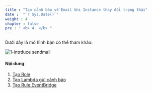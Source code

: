 ```yaml
---
title : "Tạo cảnh báo về Email khi Instance thay đổi trạng thái"
date :  "`r Sys.Date()`" 
weight : 4
chapter : false
pre : " <b> 4. </b> "
---
```

Dưới đây là mô hình bạn có thể tham khảo:

![1-intrduce sendmail](/aws-fcj-workshop01/images/1-introduce/Workshop01-EC2SendMail.png?width=50pc)

#### Nội dung 
1. [Tạo Role](4.1-createrolesendmail/)
2. [Tạo Lambda gửi cảnh báo](4.2-createlambdadendmail/)
3. [Tạo Rule EventBridge](4.3-createruleetateec2/)
